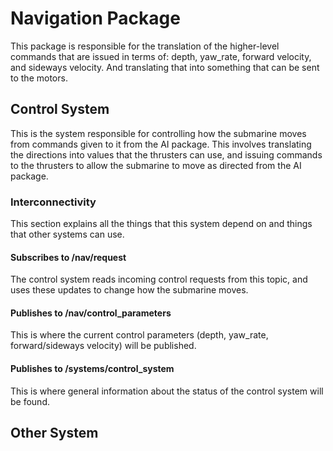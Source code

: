 # Navigation Package
This package is responsible for the translation of the higher-level commands that are issued in terms of: depth, yaw_rate, forward velocity, and sideways velocity. And translating that into something that can be sent to the motors.

## Control System
This is the system responsible for controlling how the submarine moves from commands given to it from the AI package. This involves translating the directions into values that the thrusters can use, and issuing commands to the thrusters to allow the submarine to move as directed from the AI package.

### Interconnectivity
This section explains all the things that this system depend on and things that other systems can use.

#### Subscribes to /nav/request
The control system reads incoming control requests from this topic, and uses these updates to change how the submarine moves.

#### Publishes to /nav/control_parameters
This is where the current control parameters (depth, yaw_rate, forward/sideways velocity) will be published.

#### Publishes to /systems/control_system
This is where general information about the status of the control system will be found.

## Other System